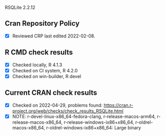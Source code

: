 RSQLite 2.2.12

## Cran Repository Policy

- [x] Reviewed CRP last edited 2022-02-08.

## R CMD check results

- [x] Checked locally, R 4.1.3
- [x] Checked on CI system, R 4.2.0
- [x] Checked on win-builder, R devel

## Current CRAN check results

- [x] Checked on 2022-04-29, problems found: https://cran.r-project.org/web/checks/check_results_RSQLite.html
- [x] NOTE: r-devel-linux-x86_64-fedora-clang, r-release-macos-arm64, r-release-macos-x86_64, r-release-windows-ix86+x86_64, r-oldrel-macos-x86_64, r-oldrel-windows-ix86+x86_64: Large binary
